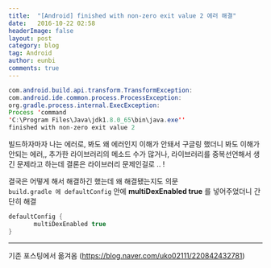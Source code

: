 ```yaml
---
title:  "[Android] finished with non-zero exit value 2 에러 해결"
date:   2016-10-22 02:58
headerImage: false
layout: post
category: blog
tag: Android
author: eunbi
comments: true
---
```



```java
com.android.build.api.transform.TransformException:
com.android.ide.common.process.ProcessException:
org.gradle.process.internal.ExecException:
Process 'command
'C:\Program Files\Java\jdk1.8.0_65\bin\java.exe''
finished with non-zero exit value 2
```



빌드하자마자 나는 에러로, 봐도 왜 에러인지 이해가 안돼서 구글링 했더니 봐도 이해가 안되는 에러,,
추가한 라이브러리의 메소드 수가 많거나, 라이브러리를 중복선언해서 생긴 문제라고 하는데
결론은 라이브러리 문제인걸로 .. !


결국은 어떻게 해서 해결하긴 했는데 왜 해결됐는지도 의문  
`build.gradle 에 defaultConfig` 안에  **multiDexEnabled true**  를 넣어주었더니 간단히 해결



```java
defaultConfig {
       multiDexEnabled true
}
```


---
기존 포스팅에서 옮겨옴
(<https://blog.naver.com/uko02111/220842432781>)
